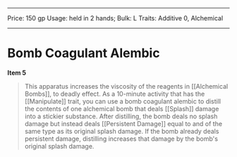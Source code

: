 
---
Price: 150 gp
Usage: held in 2 hands;
Bulk: L
Traits: Additive 0, Alchemical

---

# Bomb Coagulant Alembic

**Item 5**

> This apparatus increases the viscosity of the reagents in [[Alchemical Bombs]], to deadly effect. As a 10-minute activity that has the [[Manipulate]] trait, you can use a bomb coagulant alembic to distill the contents of one alchemical bomb that deals [[Splash]] damage into a stickier substance. After distilling, the bomb deals no splash damage but instead deals [[Persistent Damage]] equal to and of the same type as its original splash damage. If the bomb already deals persistent damage, distilling increases that damage by the bomb's original splash damage.
